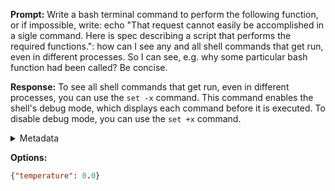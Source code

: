 **Prompt:**
Write a bash terminal command to perform the following function, or if impossible, write: echo "That request cannot easily be accomplished in a sigle command. Here is spec describing a script that performs the required functions.": how can I see any and all shell commands that get run, even in different processes. So I can see, e.g. why some particular bash function had been called? Be concise.


**Response:**
To see all shell commands that get run, even in different processes, you can use the `set -x` command. This command enables the shell's debug mode, which displays each command before it is executed. To disable debug mode, you can use the `set +x` command.

<details><summary>Metadata</summary>

- Duration: 3078 ms
- Datetime: 2023-09-11T14:54:53.894462
- Model: gpt-3.5-turbo-0613

</details>

**Options:**
```json
{"temperature": 0.0}
```

